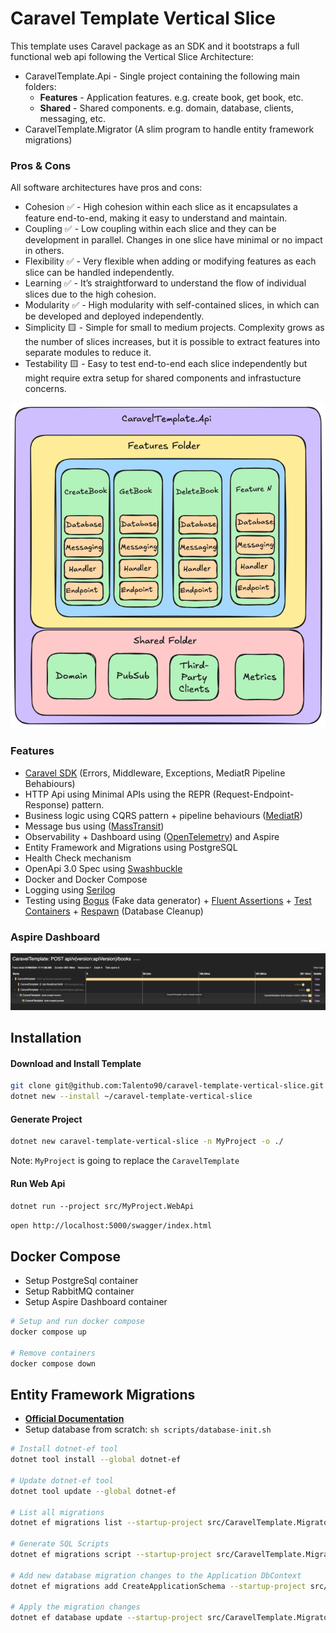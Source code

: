 # Caravel Template Vertical Slice

This template uses Caravel package as an SDK and it bootstraps a full functional web api following the Vertical Slice Architecture:

* CaravelTemplate.Api - Single project containing the following main folders:
    * **Features** - Application features. e.g. create book, get book, etc.
    * **Shared** - Shared components. e.g. domain, database, clients, messaging, etc.
* CaravelTemplate.Migrator (A slim program to handle entity framework migrations)

### Pros & Cons

All software architectures have pros and cons:

* Cohesion ✅ - High cohesion within each slice as it encapsulates a feature end-to-end, making it easy to understand and maintain.
* Coupling ✅ - Low coupling within each slice and they can be development in parallel. Changes in one slice have minimal or no impact in others.
* Flexibility ✅ - Very flexible when adding or modifying features as each slice can be handled independently.
* Learning ✅ - It’s straightforward to understand the flow of individual slices due to the high cohesion.
* Modularity ✅ - High modularity with self-contained slices, in which can be developed and deployed independently.
* Simplicity 🟨 - Simple for small to medium projects. Complexity grows as the number of slices increases, but it is possible to extract features into separate modules to reduce it.
* Testability 🟨 - Easy to test end-to-end each slice independently but might require extra setup for shared components and infrastucture concerns.


 
![architecture](./assets/architecture.png)


### Features

* [Caravel SDK](https://github.com/talento90/caravel) (Errors, Middleware, Exceptions, MediatR Pipeline Behabiours)
* HTTP Api using Minimal APIs using the REPR (Request-Endpoint-Response) pattern.
* Business logic using CQRS pattern + pipeline behaviours  ([MediatR](https://github.com/jbogard/MediatR))
* Message bus using ([MassTransit](https://github.com/MassTransit/MassTransit))
* Observability + Dashboard using ([OpenTelemetry](https://github.com/open-telemetry/opentelemetry-dotnet)) and Aspire
* Entity Framework and Migrations using PostgreSQL
* Health Check mechanism
* OpenApi 3.0 Spec using [Swashbuckle](https://github.com/domaindrivendev/Swashbuckle)
* Docker and Docker Compose
* Logging using [Serilog](https://serilog.net/)
* Testing using [Bogus](https://github.com/bchavez/Bogus) (Fake data generator) + [Fluent Assertions](https://fluentassertions.com/) + [Test Containers](https://github.com/testcontainers/testcontainers-dotnet) + [Respawn](https://github.com/jbogard/Respawn) (Database Cleanup)


### Aspire Dashboard
![telemetry](./assets/telemetry.png)

## Installation

#### Download and Install Template
```bash
git clone git@github.com:Talento90/caravel-template-vertical-slice.git
dotnet new --install ~/caravel-template-vertical-slice
```

#### Generate Project
```bash
dotnet new caravel-template-vertical-slice -n MyProject -o ./
```
Note: `MyProject` is  going to replace the `CaravelTemplate`  

#### Run Web Api

`dotnet run --project src/MyProject.WebApi`

`open http://localhost:5000/swagger/index.html`


## Docker Compose

- Setup PostgreSql container
- Setup RabbitMQ container
- Setup Aspire Dashboard container

```bash
# Setup and run docker compose
docker compose up

# Remove containers
docker compose down
```

## Entity Framework Migrations

* **[Official Documentation](https://learn.microsoft.com/en-us/ef/core/cli/dotnet)**
* Setup database from scratch: `sh scripts/database-init.sh`

```bash
# Install dotnet-ef tool
dotnet tool install --global dotnet-ef

# Update dotnet-ef tool
dotnet tool update --global dotnet-ef

# List all migrations
dotnet ef migrations list --startup-project src/CaravelTemplate.Migrator --project src/CaravelTemplate.Api --context ApplicationDbContext --no-build

# Generate SQL Scripts
dotnet ef migrations script --startup-project src/CaravelTemplate.Migrator --project src/CaravelTemplate.Api --context ApplicationDbContext --no-build 

# Add new database migration changes to the Application DbContext
dotnet ef migrations add CreateApplicationSchema --startup-project src/CaravelTemplate.Migrator --output-dir Shared/Data/Migrations --project src/CaravelTemplate.Api --context ApplicationDbContext --no-build
 
# Apply the migration changes
dotnet ef database update --startup-project src/CaravelTemplate.Migrator --project src/CaravelTemplate.Api --context ApplicationDbContext --no-build 
```